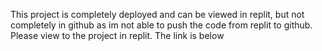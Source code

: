 This project is completely deployed and can be viewed in replit, but not completely in github as im not able to push the code from replit to github. Please view to the project in replit. The link is below 

